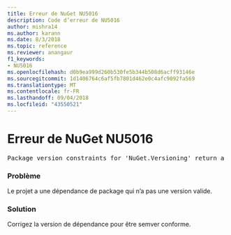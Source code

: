 ```yaml
---
title: Erreur de NuGet NU5016
description: Code d’erreur de NU5016
author: mishra14
ms.author: karann
ms.date: 8/3/2018
ms.topic: reference
ms.reviewer: anangaur
f1_keywords:
- NU5016
ms.openlocfilehash: d0b9ea999d260b530fe5b344b508d6acff93146e
ms.sourcegitcommit: 1d1406764c6af5fb7801d462e0c4afc9092fa569
ms.translationtype: MT
ms.contentlocale: fr-FR
ms.lasthandoff: 09/04/2018
ms.locfileid: "43550521"
---
```

# <a name="nuget-error-nu5016"></a>Erreur de NuGet NU5016
<pre>Package version constraints for 'NuGet.Versioning' return a version range that is empty.</pre>

### <a name="issue"></a>Problème

Le projet a une dépendance de package qui n’a pas une version valide.


### <a name="solution"></a>Solution

Corrigez la version de dépendance pour être semver conforme.

